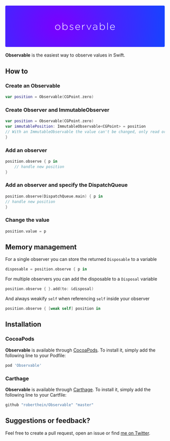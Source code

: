 <p align="center">
    <img src="art/header.png" width="890" alt="Observable"/>
</p>

**Observable** is the easiest way to observe values in Swift.

## How to

### Create an Observable 

```swift
var position = Observable(CGPoint.zero)
```

### Create Observer and ImmutableObserver 

```swift
var position = Observable(CGPoint.zero)
var immutablePosition: ImmutableObservable<CGPoint> = position 
// With an ImmutableObservable the value can't be changed, only read or observe it's value changes
}
```

### Add an observer

```swift
position.observe { p in
    // handle new position
}
```

### Add an observer and specify the DispatchQueue

```swift
position.observe(DispatchQueue.main) { p in
// handle new position
}
```

### Change the value

```swift
position.value = p
```

## Memory management

For a single observer you can store the returned `Disposable` to a variable

```swift
disposable = position.observe { p in

```

For multiple observers you can add the disposable to a `Disposal` variable

```swift
position.observe { }.add(to: &disposal)
```

And always weakify `self` when referencing `self` inside your observer

```swift
position.observe { [weak self] position in
```

## Installation

### CocoaPods

**Observable** is available through [CocoaPods](http://cocoapods.org). To install
it, simply add the following line to your Podfile:

```ruby
pod 'Observable'
```

### Carthage

**Observable** is available through [Carthage](https://github.com/Carthage/Carthage). To install
it, simply add the following line to your Cartfile:

```ruby
github "roberthein/Observable" "master"
```

## Suggestions or feedback?

Feel free to create a pull request, open an issue or find [me on Twitter](https://twitter.com/roberthein).

